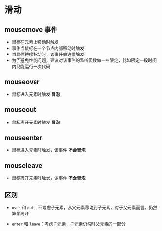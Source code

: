 # 滑动

## mousemove 事件

+ 鼠标在元素上移动时触发
+ 事件当鼠标在一个节点内部移动时触发
+ 当鼠标持续移动时，该事件会连续触发
+ 为了避免性能问题，建议对该事件的监听函数做一些限定，比如限定一段时间内只能运行一次代码

## mouseover

+ 鼠标进入元素时触发 **冒泡**

## mouseout

+ 鼠标离开元素时触发 **冒泡**

## mouseenter

+ 鼠标进入元素时触发，该事件 **不会冒泡**

## mouseleave

+ 鼠标离开元素时触发，该事件 **不会冒泡**

## 区别

+ `over` 和 `out`：不考虑子元素，从父元素移动到子元素，对于父元素而言，仍然算作离开

+ `enter` 和 `leave`：考虑子元素，子元素仍然时父元素的一部分
